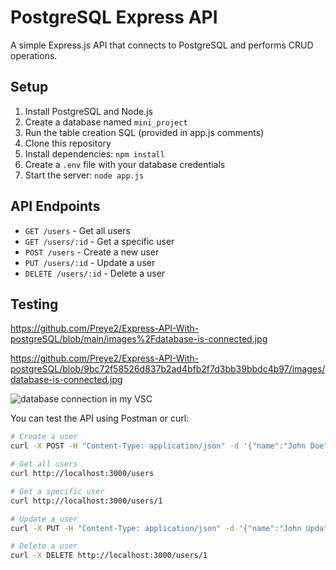 # PostgreSQL Express API

A simple Express.js API that connects to PostgreSQL and performs CRUD operations.

## Setup

1. Install PostgreSQL and Node.js
2. Create a database named `mini_project`
3. Run the table creation SQL (provided in app.js comments)
4. Clone this repository
5. Install dependencies: `npm install`
6. Create a `.env` file with your database credentials
7. Start the server: `node app.js`

## API Endpoints

- `GET /users` - Get all users
- `GET /users/:id` - Get a specific user
- `POST /users` - Create a new user
- `PUT /users/:id` - Update a user
- `DELETE /users/:id` - Delete a user

## Testing

https://github.com/Preye2/Express-API-With-postgreSQL/blob/main/images%2Fdatabase-is-connected.jpg

https://github.com/Preye2/Express-API-With-postgreSQL/blob/9bc72f58526d837b2ad4bfb2f7d3bb39bbdc4b97/images/database-is-connected.jpg

![database connection in my VSC](./images/https://github.com/Preye2/Express-API-With-postgreSQL/blob/9bc72f58526d837b2ad4bfb2f7d3bb39bbdc4b97/images/database-is-connected.jpg)

You can test the API using Postman or curl:

```bash
# Create a user
curl -X POST -H "Content-Type: application/json" -d '{"name":"John Doe","email":"john@example.com"}' http://localhost:3000/users

# Get all users
curl http://localhost:3000/users

# Get a specific user
curl http://localhost:3000/users/1

# Update a user
curl -X PUT -H "Content-Type: application/json" -d '{"name":"John Updated","email":"john.updated@example.com"}' http://localhost:3000/users/1

# Delete a user
curl -X DELETE http://localhost:3000/users/1
